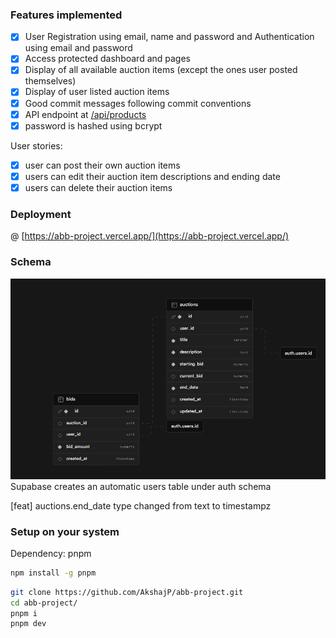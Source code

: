 ### Features implemented

- [x] User Registration using email, name and password and Authentication using email and password
- [x] Access protected dashboard and pages
- [x] Display of all available auction items (except the ones user posted themselves)
- [x] Display of user listed auction items
- [x] Good commit messages following commit conventions
- [x] API endpoint at [/api/products]('/api/products')
- [x] password is hashed using bcrypt

User stories:

- [x] user can post their own auction items
- [x] users can edit their auction item descriptions and ending date
- [x] users can delete their auction items

### Deployment

@ [https://abb-project.vercel.app/](https://abb-project.vercel.app/)

### Schema

![DB Schema](statics/schema-visualiser.png)
Supabase creates an automatic users table under auth schema

[feat] auctions.end_date type changed from text to timestampz

### Setup on your system

Dependency: pnpm

```sh
npm install -g pnpm
```

```sh
git clone https://github.com/AkshajP/abb-project.git
cd abb-project/
pnpm i
pnpm dev
```
